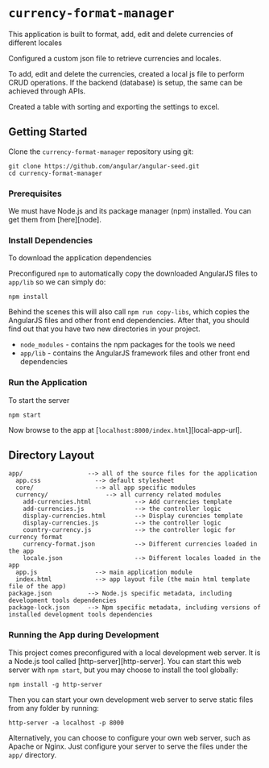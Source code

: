# `currency-format-manager`

This application is built to format, add, edit and delete currencies of different locales

Configured a custom json file to retrieve currencies and locales.

To add, edit and delete the currencies, created a local js file to perform CRUD operations. If the backend (database) is setup, the same can be achieved through APIs.

Created a table with sorting and exporting the settings to excel.

## Getting Started

Clone the `currency-format-manager` repository using git:

```
git clone https://github.com/angular/angular-seed.git
cd currency-format-manager
```

### Prerequisites

We must have Node.js and its package manager (npm) installed. You can get them from [here][node].

### Install Dependencies

To download the application dependencies

Preconfigured `npm` to automatically copy the downloaded AngularJS files to `app/lib` so we
can simply do:

```
npm install
```

Behind the scenes this will also call `npm run copy-libs`, which copies the AngularJS files and
other front end dependencies. After that, you should find out that you have two new directories in
your project.

- `node_modules` - contains the npm packages for the tools we need
- `app/lib` - contains the AngularJS framework files and other front end dependencies

### Run the Application

To start the server

```
npm start
```

Now browse to the app at [`localhost:8000/index.html`][local-app-url].

## Directory Layout

```
app/                  --> all of the source files for the application
  app.css               --> default stylesheet
  core/                 --> all app specific modules
  currency/                --> all currency related modules
    add-currencies.html            --> Add currencies template
    add-currencies.js              --> the controller logic
    display-currencies.html        --> Display curencies template
    display-currencies.js          --> the controller logic
    country-currency.js            --> the controller logic for currency format
    currency-format.json           --> Different currencies loaded in the app
    locale.json                    --> Different locales loaded in the app
  app.js                --> main application module
  index.html            --> app layout file (the main html template file of the app)
package.json          --> Node.js specific metadata, including development tools dependencies
package-lock.json     --> Npm specific metadata, including versions of installed development tools dependencies
```

### Running the App during Development

This project comes preconfigured with a local development web server. It is a Node.js
tool called [http-server][http-server]. You can start this web server with `npm start`, but you may
choose to install the tool globally:

```
npm install -g http-server
```

Then you can start your own development web server to serve static files from any folder by running:

```
http-server -a localhost -p 8000
```

Alternatively, you can choose to configure your own web server, such as Apache or Nginx. Just
configure your server to serve the files under the `app/` directory.
